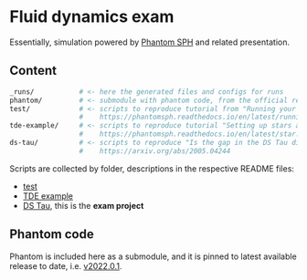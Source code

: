 # Fluid dynamics exam

Essentially, simulation powered by
[Phantom SPH](https://phantomsph.bitbucket.io/) and related presentation.

## Content

```sh
_runs/           # <- here the generated files and configs for runs
phantom/         # <- submodule with phantom code, from the official repo 'danieljprice/phantom'
test/            # <- scripts to reproduce tutorial from "Running your first calculation"
                 #    https://phantomsph.readthedocs.io/en/latest/running-first-calculation.html
tde-example/     # <- scripts to reproduce tutorial "Setting up stars and tidal disruption events"
                 #    https://phantomsph.readthedocs.io/en/latest/star.html
ds-tau/          # <- scripts to reproduce "Is the gap in the DS Tau disc hiding a planet?"
                 #    https://arxiv.org/abs/2005.04244
```

Scripts are collected by folder, descriptions in the respective README files:

- [test](./test)
- [TDE example](./tde-example)
- [DS Tau](./ds-tau), this is the **exam project**

## Phantom code

Phantom is included here as a submodule, and it is pinned to latest available
release to date, i.e.
[v2022.0.1](https://github.com/danieljprice/phantom/releases/tag/v2022.0.1).
